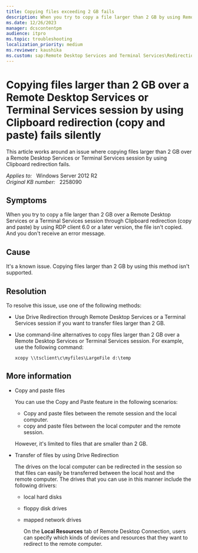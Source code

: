 ```yaml
---
title: Copying files exceeding 2 GB fails
description: When you try to copy a file larger than 2 GB by using Remote Desktop Protocol (RDP) client 6.0 or later, the file fails to copy. And you don't see an error message.
ms.date: 12/26/2023
manager: dcscontentpm
audience: itpro
ms.topic: troubleshooting
localization_priority: medium
ms.reviewer: kaushika
ms.custom: sap:Remote Desktop Services and Terminal Services\Redirection (not printer), csstroubleshoot
---
```

# Copying files larger than 2 GB over a Remote Desktop Services or Terminal Services session by using Clipboard redirection (copy and paste) fails silently

This article works around an issue where copying files larger than 2 GB over a Remote Desktop Services or Terminal Services session by using Clipboard redirection fails.

_Applies to:_ &nbsp; Windows Server 2012 R2  
_Original KB number:_ &nbsp; 2258090

## Symptoms

When you try to copy a file larger than 2 GB over a Remote Desktop Services or a Terminal Services session through Clipboard redirection (copy and paste) by using RDP client 6.0 or a later version, the file isn't copied. And you don't receive an error message.

## Cause

It's a known issue. Copying files larger than 2 GB by using this method isn't supported.

## Resolution

To resolve this issue, use one of the following methods:

- Use Drive Redirection through Remote Desktop Services or a Terminal Services session if you want to transfer files larger than 2 GB.

- Use command-line alternatives to copy files larger than 2 GB over a Remote Desktop Services or Terminal Services session. For example, use the following command:

    ```console
    xcopy \\tsclient\c\myfiles\LargeFile d:\temp  
    ```

## More information

- Copy and paste files

  You can use the Copy and Paste feature in the following scenarios:

  - Copy and paste files between the remote session and the local computer.
  - copy and paste files between the local computer and the remote session.

  However, it's limited to files that are smaller than 2 GB.

- Transfer of files by using Drive Redirection

    The drives on the local computer can be redirected in the session so that files can easily be transferred between the local host and the remote computer. The drives that you can use in this manner include the following drivers:

  - local hard disks
  - floppy disk drives
  - mapped network drives

    On the **Local Resources** tab of Remote Desktop Connection, users can specify which kinds of devices and resources that they want to redirect to the remote computer.
